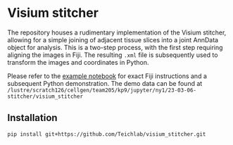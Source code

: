 # Visium stitcher

The repository houses a rudimentary implementation of the Visium stitcher, allowing for a simple joining of adjacent tissue slices into a joint AnnData object for analysis. This is a two-step process, with the first step requiring aligning the images in Fiji. The resulting `.xml` file is subsequently used to transform the images and coordinates in Python.

Please refer to the [example notebook](notebooks/demo.ipynb) for exact Fiji instructions and a subsequent Python demonstration. The demo data can be found at `/lustre/scratch126/cellgen/team205/kp9/jupyter/ny1/23-03-06-stitcher/visium_stitcher`

## Installation

```bash
pip install git+https://github.com/Teichlab/visium_stitcher.git
```
